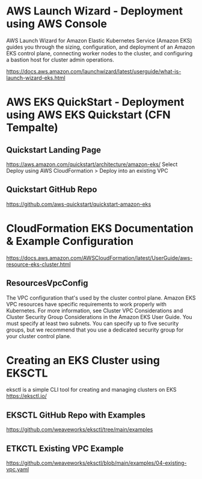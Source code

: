 # AWS Launch Wizard - Deployment using AWS Console
AWS Launch Wizard for Amazon Elastic Kubernetes Service (Amazon EKS) guides you through the sizing, configuration, and deployment of an Amazon EKS control plane, connecting worker nodes to the cluster, and configuring a bastion host for cluster admin operations. 

https://docs.aws.amazon.com/launchwizard/latest/userguide/what-is-launch-wizard-eks.html

# AWS EKS QuickStart - Deployment using AWS EKS Quickstart (CFN Tempalte)
## Quickstart Landing Page
https://aws.amazon.com/quickstart/architecture/amazon-eks/
Select Deploy using AWS CloudFormation > Deploy into an existing VPC
## Quickstart GitHub Repo
https://github.com/aws-quickstart/quickstart-amazon-eks

# CloudFormation EKS Documentation & Example Configuration
https://docs.aws.amazon.com/AWSCloudFormation/latest/UserGuide/aws-resource-eks-cluster.html

## ResourcesVpcConfig
The VPC configuration that's used by the cluster control plane. Amazon EKS VPC resources have specific requirements to work properly with Kubernetes. For more information, see Cluster VPC Considerations and Cluster Security Group Considerations in the Amazon EKS User Guide. You must specify at least two subnets. You can specify up to five security groups, but we recommend that you use a dedicated security group for your cluster control plane.

# Creating an EKS Cluster using EKSCTL
eksctl is a simple CLI tool for creating and managing clusters on EKS
https://eksctl.io/

## EKSCTL GitHub Repo with Examples
https://github.com/weaveworks/eksctl/tree/main/examples

## ETKCTL Existing VPC Example
https://github.com/weaveworks/eksctl/blob/main/examples/04-existing-vpc.yaml

